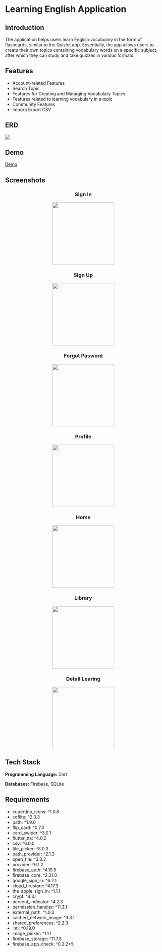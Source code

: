 # Learning English Application

## Introduction

The application helps users learn English vocabulary in the form of flashcards, similar to the Quizlet app. Essentially, the app allows users to create their own topics containing vocabulary words on a specific subject, after which they can study and take quizzes in various formats.

## Features

- Account-related Features
- Search Topic
- Features for Creating and Managing Vocabulary Topics
- Features related to learning vocabulary in a topic
- Community Features
- Import/Export CSV

## ERD

<img src="demo/ERD.png">

## Demo

[Demo](https://www.youtube.com/watch?v=DFkdAkkFRdg)

## Screenshots

<div align="center">
<h3>Sign In</h3>
  <img src="demo/SignIn.PNG" width="200"  />
</div>

<div align="center">
<h3>Sign Up</h3>
  <img src="demo/SignUp.PNG" width="200"  />
</div>

<div align="center">
<h3>Forgot Pasword</h3>
  <img src="demo/ForgotPasword.PNG" width="200"  />
</div>

<div align="center">
<h3>Profile</h3>
  <img src="demo/Profile.PNG" width="200"  />
</div>

<div align="center">
<h3>Home</h3>
  <img src="demo/Home.PNG" width="200"  />
</div>

<div align="center">
<h3>Library</h3>
  <img src="demo/Library.PNG" width="200"  />
</div>

<div align="center">
<h3>Detail Learing</h3>
  <img src="demo/DetailLearning.PNG" width="200"  />
</div>

## Tech Stack

**Programming Language:** Dart

**Databases:** Firebase, SQLite

## Requirements

- cupertino_icons: ^1.0.8
- sqflite: ^2.3.3
- path: ^1.9.0
- flip_card: ^0.7.0
- card_swiper: ^3.0.1
- flutter_tts: ^4.0.2
- csv: ^6.0.0
- file_picker: ^8.0.3
- path_provider: ^2.1.3
- open_file: ^3.3.2
- provider: ^6.1.2
- firebase_auth: ^4.19.5
- firebase_core: ^2.31.0
- google_sign_in: ^6.2.1
- cloud_firestore: ^4.17.3
- the_apple_sign_in: ^1.1.1
- crypt: ^4.3.1
- percent_indicator: ^4.2.3
- permission_handler: ^11.3.1
- external_path: ^1.0.3
- cached_network_image: ^3.3.1
- shared_preferences: ^2.2.3
- intl: ^0.19.0
- image_picker: ^1.1.1
- firebase_storage: ^11.7.5
- firebase_app_check: ^0.2.2+5
